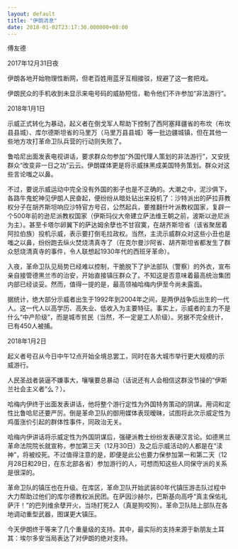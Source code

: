 ```yaml
---
layout: default
title: "伊朗消息"
date: 2018-01-02T23:17:30.000000+08:00
---
```


傅友德

2017年12月31日夜

伊朗各地开始物理性断网，但老百姓用蓝牙互相接驳，规避了这一套把戏。

伊朗民众的手机收到未显示来电号码的威胁短信，勒令他们不许参加“非法游行”。

2018年1月1日

示威正式转化为暴动，起义者在倒戈军人帮助下控制了西阿塞拜疆省的布坎（布坎县县城）、库尔德斯坦省的马里万（马里万县县城）等一批边疆城镇，但在其他一些地方攻打革命卫队兵营的行动则失败了。

鲁哈尼出面发表电视讲话，要求群众勿参加“外国代理人策划的非法游行”，又安抚群众“改变非一日之功”云云。伊朗媒体更是将示威抹黑成美国特务策划。群众对这些言论嗤之以鼻。

不过，要说示威运动中完全没有外国的影子也是不正确的。大潮之中，泥沙俱下，各路牛鬼蛇神见伊朗人民奋起，便纷纷从暗处钻出来投机了：沙特派出的萨拉菲教权分子在胡齐斯坦响应沙特官方号召，公然起兵，要推翻什叶派教权国家，复辟一个500年前的逊尼派教权国家（伊斯玛仪大帝建立萨法维王朝之前，波斯以逊尼派为主）。甚至卡塔尔卵翼下的萨达姆余孽也不甘寂寞，在胡齐斯坦省（该省聚居着阿拉伯族）投机示威，表示要打倒毛拉政权。当然，主流示威群众对这些小丑也是嗤之以鼻，纷纷跑去纵火焚烧清真寺了（在克尔曼沙阿省、胡齐斯坦省都发生了群众怒烧清真寺的事件，令人联想起1930年代的西班牙革命）。

入夜，革命卫队见局势已经难以控制，干脆脱下了护法部队（警察）的外衣，宣布亲自接管德黑兰市的治安，开始直接镇压群众了。不知这是否意味着最高统治集团内部已经谈妥。然而，值得一提的是，最高领袖哈梅内伊至今尚未露面。

据统计，绝大部分示威者出生于1992年到2004年之间，是两伊战争后出生的一代人。这一代人以高学历、高失业、低收入为主要特征。事实上，示威者的主力不是什么“中产阶级”，而是城市贫民（当然，不一定是工人阶级）。另据不完全统计，已有450人被捕。

2018年1月2日

起义者号召从今日中午12点开始全境总罢工，同时在各大城市举行更大规模的示威游行。

人民圣战者装逼不嫌事大，嚷嚷要总暴动（话说还有人会相信这群没节操的“伊斯兰社会主义者”么？）。

哈梅内伊终于出面发表讲话，他将整个游行定性为外国特务策动的阴谋。用词和定性比鲁哈尼还要严厉。倒是革命卫队的御用媒体表现暧昧，试图将此次示威定性为鸡蛋涨价引起的群体性事件，同政治无关。

哈梅内伊讲话将示威定性为外国阴谋后，强硬派教士纷纷发表硬汉言论。如德黑兰革命法院院长就宣称，参加第三天（12月30日）及之后示威活动的人都是在“渎神”，将被绞死。不过值得注意的是，即便是此公也要力保参加第一和第二天（12月28日和29日，在东北部各省）参加游行的人，可想而知这些人同保守派的关系是很深的。

革命卫队的镇压也在升级。在库区，革命卫队开始武装80年代镇压游击队过程中大力帮助过他们的库尔德教权派民团。在萨因沙赫尔，巴斯基向高呼“真主保佑礼萨汗！”的巴列维余孽开火，当场打死2人（真是狗咬狗）。革命卫队陆上部队在各地调动重型武器，图谋更大镇压。

今天伊朗终于等来了几个重量级的支持。其中，最实际的支持来源于新朋友土耳其：埃尔多安当局表达了对伊朗的绝对支持。

